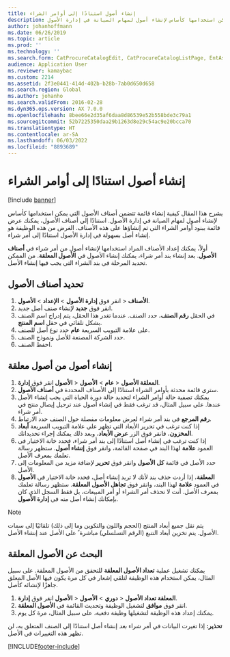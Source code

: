```yaml
---
title: إنشاء أصول استنادًا إلى أوامر الشراء
description: يشرح هذا المقال كيفية إنشاء قائمة تتضمن أصناف الأصول التي يمكن استخدامها كأساس لإنشاء أصول لمهام الصيانة في إدارة الأصول.
author: johanhoffmann
ms.date: 06/26/2019
ms.topic: article
ms.prod: ''
ms.technology: ''
ms.search.form: CatProcureCatalogEdit, CatProcureCatalogListPage, EntAssetObjectItem, EntAssetPendingAssets
audience: Application User
ms.reviewer: kamaybac
ms.custom: 2214
ms.assetid: 2f3e0441-414d-402b-b28b-7ab0d650d658
ms.search.region: Global
ms.author: johanho
ms.search.validFrom: 2016-02-28
ms.dyn365.ops.version: AX 7.0.0
ms.openlocfilehash: 8bee66e2d35af6daa8d86539e52b558bde3c79a1
ms.sourcegitcommit: 52b7225350daa29b1263d8e29c54ac9e20bcca70
ms.translationtype: HT
ms.contentlocale: ar-SA
ms.lasthandoff: 06/03/2022
ms.locfileid: "8893689"
---
```

# <a name="create-assets-based-on-purchase-orders"></a>إنشاء أصول استنادًا إلى أوامر الشراء

[!include [banner](../../includes/banner.md)]

 

يشرح هذا المقال كيفية إنشاء قائمة تتضمن أصناف الأصول التي يمكن استخدامها كأساس لإنشاء أصول لمهام الصيانة في إدارة الأصول. استنادًا إلى أصناف الأصول، يمكنك عرض قائمة ببنود أوامر الشراء التي تم إنشاؤها على هذه الأصناف. الغرض من هذه الوظيفة هو إنشاء أصل بسهولة في إدارة الأصول استنادًا إلى أمر شراء.

أولاً، يمكنك إعداد الأصناف المراد استخدامها لإنشاء أصول من أمر شراء في **أصناف الأصول**. بعد إنشاء بند أمر شراء، يمكنك إنشاء الأصول في **الأصول المعلقة**. من الممكن تحديد المرحلة في بند الشراء التي يجب فيها إنشاء الأصل.


## <a name="select-asset-items"></a>تحديد أصناف الأصول

1. انقر فوق **إدارة الأصول** > **الإعداد** > **الأصول‏‎** > **الأصناف**.
2. انقر فوق **جديد** لإنشاء صنف أصل جديد.
3. في الحقل **رقم الصنف**، حدد الصنف. عندما تغدر هذا الحقل، يتم إدراج اسم الصنف بشكل تلقائي في حقل **اسم المنتج**.
4. على علامة التبويب السريعة **عام** حدد نوع أصل للصنف.
5. حدد الشركة المصنعة للأصل ونموذج الصنف.
6. احفظ الصنف.


## <a name="create-assets-from-pending-assets"></a>إنشاء أصول من أصول معلقة

1. انقر فوق **إدارة‏‎ الأصول‏‎** > **عام** > **الأصول‏‎** > **الأصول‏‎ المعلقة**.
2. سترى قائمة محدثة بأوامر الشراء استنادًا إلى الأصناف المحددة في **أصناف الأصول**.
3. يمكنك تصفية حالة أوامر الشراء لتحديد حالة دورة الحياة التي يجب إنشاء الأصل عندها. على سبيل المثال، قد ترغب فقط في إنشاء أصول عند ترحيل إيصال منتج في أمر شراء.
4. حدد الارتباط‏‎ **رقم المرجع** في بند أمر شراء لعرض معلومات مفصلة حول الصنف.
5. إذا كنت ترغب في تحرير الأبعاد التي تظهر على علامة التبويب السريعة **أبعاد المخزون**، فانقر فوق الزر **عرض الأبعاد**، وبعد ذلك يمكنك إجراء تحديداتك.
6. إذا كنت ترغب في إنشاء أصل استنادًا إلى بند أمر شراء، فحدد خانة الاختيار في العمود **علامة** لهذا البند في صفحة القائمة، وانقر فوق **إنشاء أصول**. ستظهر رسالة تعلمك بمعرف الأصل.
7. حدد الأصل في قائمة **كل الأصول** وانقر فوق **تحرير** لإضافة مزيد من المعلومات إلى الأصل.
8. في **الأصول‏‎ المعلقة**، إذا أردت حذف بند لأنك لا تريد إنشاء أصل، فحدد خانة الاختيار في العمود **علامة** لهذا البند، وانقر فوق **تجاهل الأصول المعلقة**. ستظهر رسالة تعلمك بمعرف الأصل. أنت لا تحذف أمر الشراء أو أمر المبيعات، بل فقط السجل الذي كان بإمكانك إنشاء أصل منه في **إدارة الأصول**.

>[!NOTE]
>يتم نقل جميع أبعاد المنتج (الحجم واللون والتكوين وما إلى ذلك) تلقائيًا إلى سمات الأصول. يتم تخزين أبعاد التتبع (الرقم التسلسلي) مباشرة ً على الأصل عند إنشاء الأصل.


## <a name="find-pending-assets"></a>البحث عن الأصول المعلقة

يمكنك تشغيل عملية **تعداد الأصول المعلقة** للتحقق من الأصول المعلقة. على سبيل المثال، يمكن استخدام هذه الوظيفة لتلقي إشعار في كل مرة يكون فيها الأصل المعلق جاهزًا لإنشائه كأصل.

1. انقر فوق **إدارة‏‎ الأصول‏‎** > **دوري** > **الأصول‏‎** > **تعداد الأصول‏‎ المعلقة**.
2. انقر فوق **موافق** لتشغيل الوظيفة وتحديث القائمة في **الأصول المعلقة**.
3. يمكنك إعداد هذه الوظيفة لتشغيلها وظيفة دفعية، على سبيل المثال، مرة كل يوم.

**تحذير:** إذا تغيرت البيانات في أمر شراء *بعد* إنشاء أصل استنادًا إلى الصنف المتعلق به، لن تظهر هذه التغييرات في الأصل.


[!INCLUDE[footer-include](../../../includes/footer-banner.md)]